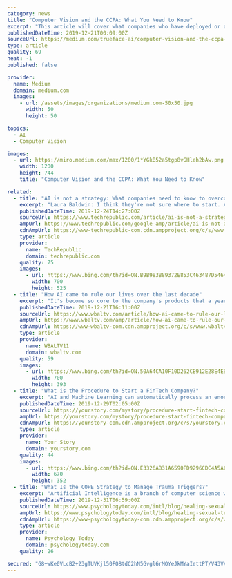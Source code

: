 ```yaml
---
category: news
title: "Computer Vision and the CCPA: What You Need to Know"
excerpt: "This article will cover what companies who have deployed or are considering deploying computer vision technology should do with the biometric data they collect in order to be compliant with the CCPA. The National Law Review does a tremendous job of ..."
publishedDateTime: 2019-12-21T00:09:00Z
sourceUrl: https://medium.com/trueface-ai/computer-vision-and-the-ccpa-what-you-need-to-know-928477de0601
type: article
quality: 69
heat: -1
published: false

provider:
  name: Medium
  domain: medium.com
  images:
    - url: /assets/images/organizations/medium.com-50x50.jpg
      width: 50
      height: 50

topics:
  - AI
  - Computer Vision

images:
  - url: https://miro.medium.com/max/1200/1*YGkB52a5tgp8vGHleh2bAw.png
    width: 1200
    height: 744
    title: "Computer Vision and the CCPA: What You Need to Know"

related:
  - title: "AI is not a strategy: What companies need to know to overcome tech obstacles in their business"
    excerpt: "Laura Baldwin: I think they're not sure where to start. And you know, we just did a survey not too long ago. We surveyed our whole audience around artificial intelligence (AI) in the enterprise and what they needed to know about it. And the reality is 73% of the respondents in that study were either trying to figure it out or believed that it ..."
    publishedDateTime: 2019-12-24T14:27:00Z
    sourceUrl: https://www.techrepublic.com/article/ai-is-not-a-strategy-what-companies-need-to-know-to-overcome-tech-obstacles-in-their-business/
    ampUrl: https://www.techrepublic.com/google-amp/article/ai-is-not-a-strategy-what-companies-need-to-know-to-overcome-tech-obstacles-in-their-business/
    cdnAmpUrl: https://www-techrepublic-com.cdn.ampproject.org/c/s/www.techrepublic.com/google-amp/article/ai-is-not-a-strategy-what-companies-need-to-know-to-overcome-tech-obstacles-in-their-business/
    type: article
    provider:
      name: TechRepublic
      domain: techrepublic.com
    quality: 75
    images:
      - url: https://www.bing.com/th?id=ON.B9B983B89372E853C463487D5464EA33
        width: 700
        height: 525
  - title: "How AI came to rule our lives over the last decade"
    excerpt: "It's become so core to the company's products that a year ago, Facebook's chief AI scientist, Yann LeCun, told CNN Business that without deep ... Though much of this work is still in the research or early-development stages, there are startups — such as Mindstrong Health, which uses an app to measure moods in patients who are dealing with ..."
    publishedDateTime: 2019-12-21T16:11:00Z
    sourceUrl: https://www.wbaltv.com/article/how-ai-came-to-rule-our-lives-over-the-last-decade/30303067
    ampUrl: https://www.wbaltv.com/amp/article/how-ai-came-to-rule-our-lives-over-the-last-decade/30303067
    cdnAmpUrl: https://www-wbaltv-com.cdn.ampproject.org/c/s/www.wbaltv.com/amp/article/how-ai-came-to-rule-our-lives-over-the-last-decade/30303067
    type: article
    provider:
      name: WBALTV11
      domain: wbaltv.com
    quality: 59
    images:
      - url: https://www.bing.com/th?id=ON.50A64CA10F10D262CE912E28E4EB1918
        width: 700
        height: 393
  - title: "What is the Procedure to Start a FinTech Company?"
    excerpt: "AI and Machine Learning can automatically process an enormous amount of customer’s data and suggest a perfect solution accordingly. If a FinTech company chooses AI, then it will help information are compared and results in suitable services/products that customers want. This essentially means finding what’s right for your customers and ..."
    publishedDateTime: 2019-12-29T02:05:00Z
    sourceUrl: https://yourstory.com/mystory/procedure-start-fintech-company
    ampUrl: https://yourstory.com/mystory/procedure-start-fintech-company/amp
    cdnAmpUrl: https://yourstory-com.cdn.ampproject.org/c/s/yourstory.com/mystory/procedure-start-fintech-company/amp
    type: article
    provider:
      name: Your Story
      domain: yourstory.com
    quality: 44
    images:
      - url: https://www.bing.com/th?id=ON.E3326AB31A6590FD9296CDC4A5ACD388
        width: 670
        height: 352
  - title: "What Is the COPE Strategy to Manage Trauma Triggers?"
    excerpt: "Artificial Intelligence is a branch of computer science where computers are trained to mimic ... Practice COPE to manage triggers as they arise. You may also want to try aroma therapy such as lavender or eucalyptus oil to quickly reduce a stress response. The smell goes to the olfactory nerve which is located in the mid-brain which processes ..."
    publishedDateTime: 2019-12-31T06:59:00Z
    sourceUrl: https://www.psychologytoday.com/intl/blog/healing-sexual-trauma/201912/what-is-the-cope-strategy-manage-trauma-triggers
    ampUrl: https://www.psychologytoday.com/intl/blog/healing-sexual-trauma/201912/what-is-the-cope-strategy-manage-trauma-triggers?amp
    cdnAmpUrl: https://www-psychologytoday-com.cdn.ampproject.org/c/s/www.psychologytoday.com/intl/blog/healing-sexual-trauma/201912/what-is-the-cope-strategy-manage-trauma-triggers?amp
    type: article
    provider:
      name: Psychology Today
      domain: psychologytoday.com
    quality: 26

secured: "G8+wKe0VLcB2+23gTUVKjl50FO8tdC2hN5Gvgl6rMOYeJkMYaIettPT/V43VVdatP6fgFiQYZSZ4BnAYSgdLngoaQGV3a7exFReenaTysnDgYQUsxUNq4x0+Kqum82DbPYo2NM3zqiSYVeyq0+RE35clxLYU+4h96CVviPNT1TiPdjhE3+Qs9Ao4GyYf4GgjrUtCftyUzvUDsOLhJyvCtjW80PRx5/24Xh41ijovgybbPOvy/ctTza/iF2HffU6F6StQ9Bl0IUhu8F0JJk6Rcg==;UjWFU7iDtb3op+rkyXBPRA=="
---
```


